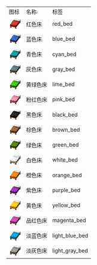 <table>
	<tablebody>
		<tr>
			<td>图标</td>
			<td>名称</td>
			<td>标签</td>
		</tr>
		<tr>
			<td><img src="mc_icon/decorations/bed/red_bed.png"></td>
			<td>红色床</td>
			<td>red_bed</td>
		</tr>
		<tr>
			<td><img src="mc_icon/decorations/bed/blue_bed.png"></td>
			<td>蓝色床</td>
			<td>blue_bed</td>
		</tr>
		<tr>
			<td><img src="mc_icon/decorations/bed/cyan_bed.png"></td>
			<td>青色床</td>
			<td>cyan_bed</td>
		</tr>
		<tr>
			<td><img src="mc_icon/decorations/bed/gray_bed.png"></td>
			<td>灰色床</td>
			<td>gray_bed</td>
		</tr>
		<tr>
			<td><img src="mc_icon/decorations/bed/lime_bed.png"></td>
			<td>黄绿色床</td>
			<td>lime_bed</td>
		</tr>
		<tr>
			<td><img src="mc_icon/decorations/bed/pink_bed.png"></td>
			<td>粉红色床</td>
			<td>pink_bed</td>
		</tr>
		<tr>
			<td><img src="mc_icon/decorations/bed/black_bed.png"></td>
			<td>黑色床</td>
			<td>black_bed</td>
		</tr>
		<tr>
			<td><img src="mc_icon/decorations/bed/brown_bed.png"></td>
			<td>棕色床</td>
			<td>brown_bed</td>
		</tr>
		<tr>
			<td><img src="mc_icon/decorations/bed/green_bed.png"></td>
			<td>绿色床</td>
			<td>green_bed</td>
		</tr>
		<tr>
			<td><img src="mc_icon/decorations/bed/white_bed.png"></td>
			<td>白色床</td>
			<td>white_bed</td>
		</tr>
		<tr>
			<td><img src="mc_icon/decorations/bed/orange_bed.png"></td>
			<td>橙色床</td>
			<td>orange_bed</td>
		</tr>
		<tr>
			<td><img src="mc_icon/decorations/bed/purple_bed.png"></td>
			<td>紫色床</td>
			<td>purple_bed</td>
		</tr>
		<tr>
			<td><img src="mc_icon/decorations/bed/yellow_bed.png"></td>
			<td>黄色床</td>
			<td>yellow_bed</td>
		</tr>
		<tr>
			<td><img src="mc_icon/decorations/bed/magenta_bed.png"></td>
			<td>品红色床</td>
			<td>magenta_bed</td>
		</tr>
		<tr>
			<td><img src="mc_icon/decorations/bed/light_blue_bed.png"></td>
			<td>淡蓝色床</td>
			<td>light_blue_bed</td>
		</tr>
		<tr>
			<td><img src="mc_icon/decorations/bed/light_gray_bed.png"></td>
			<td>淡灰色床</td>
			<td>light_gray_bed</td>
		</tr>
	</tablebody>
</table>